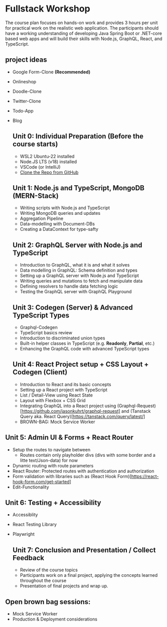 # Fullstack Workshop

The course plan focuses on hands-on work and provides 3 hours per unit for practical work on the realistic web application.
The participants should have a working understanding of developing Java Spring Boot or .NET-core based web apps and will build their skills with Node.js, GraphQL, React, and TypeScript.

## project ideas

- Google Form-Clone **(Recommended)**
- Onlineshop
- Doodle-Clone
- Twitter-Clone
- Todo-App
- Blog

    ## Unit 0: Individual Preparation (Before the course starts)
    - WSL2 Ubuntu-22 installed
    - Node.JS LTS (v18) installed
    - VSCode (or IntelliJ)
    - [Clone the Repo from GitHub](https://github.com/tkowalski-exxeta/fullstack-workshop)

    ## Unit 1: Node.js and TypeScript, MongoDB (MERN-Stack)
    - Writing scripts with Node.js and TypeScript
    - Writing MongoDB queries and updates
    - Aggregation Pipeline
    - Data-modelling with Document-DBs
    - Creating a DataContext for type-safty

    ## Unit 2: GraphQL Server with Node.js and TypeScript
    - Introduction to GraphQL, what it is and what it solves
    - Data modelling in GraphQL: Schema definition and types
    - Setting up a GraphQL server with Node.js and TypeScript
    - Writing queries and mutations to fetch and manipulate data
    - Defining resolvers to handle data fetching logic
    - Testing the GraphQL server with GraphQL Playground

    ## Unit 3: Codegen (Server) & Advanced TypeScript Types
    - Graphql-Codegen
    - TypeScript basics review
    - Introduction to discriminated union types
    - Built-in helper classes in TypeScript (e.g. **Readonly**, **Partial**, etc.)
    - Enhancing the GraphQL code with advanced TypeScript types

    ## Unit 4: React Project setup + CSS Layout + Codegen (Client)
    - Introduction to React and its basic concepts
    - Setting up a React project with TypeScript
    - List / Detail-View using React State
    - Layout with Flexbox + CSS Grid
    - Integrating GraphQL into a React project using (Graphql-Request)[https://github.com/jasonkuhrt/graphql-request] and (Tanstack Query aka. React Query)[https://tanstack.com/query/latest/]
    - BROWN-BAG: Mock Service Worker

## Unit 5: Admin UI & Forms + React Router
- Setup the routes to navigate between
  - Routes contain only playholder divs (divs with some border and a litte text/Json-data) for now
- Dynamic routing with route parameters
- React Router: Protected routes with authentication and authorization
- Form validation with libraries such as (React Hook Form)[https://react-hook-form.com/get-started]
- Edit-Functionality

## Unit 6: Testing + Accessibility
- Accessiblity
- React Testing Library
- Playwright

    ## Unit 7: Conclusion and Presentation / Collect Feedback
    - Review of the course topics
    - Participants work on a final project, applying the concepts learned throughout the course
    - Presentation of final projects and wrap up.


## Open brown bag sessions:

  - Mock Service Worker
  - Production & Deployment considerations
